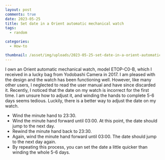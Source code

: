 ```yaml
---
layout: post
comments: true
date: 2023-05-25
title: Set date in a Orient automatic mechanical watch
tags:
  - random

categories:
  - How-to

thumbnail: /asset/img/uploads/2023-05-25-set-date-in-a-orient-automatic-mechanical-watch.png
---
```


I own an Orient automatic mechanical watch, model ETOP-C0-B, which I received in a lucky bag from Yodobashi Camera in 2017. I am pleased with the design and the watch has been functioning well. However, like many other users, I neglected to read the user manual and have since discarded it. Recently, I noticed that the date on my watch is incorrect for the first time. I am unsure how to adjust it, and winding the hands to complete 5-6 days seems tedious. Luckily, there is a better way to adjust the date on my watch.

- Wind the minute hand to 23:30.
- Wind the minute hand forward until 03:00. At this point, the date should jump to the next day.
- Rewind the minute hand back to 23:30.
- Again, wind the minute hand forward until 03:00. The date should jump to the next day again.
- By repeating this process, you can set the date a little quicker than winding the whole 5-6 days.

